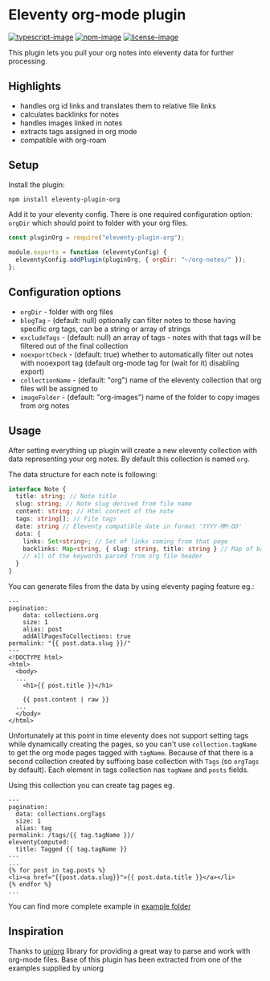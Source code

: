 # Eleventy org-mode plugin
[![typescript-image]][typescript-url] [![npm-image]][npm-url] [![license-image]][license-url]

This plugin lets you pull your org notes into eleventy data for further processing.

## Highlights
- handles org id links and translates them to relative file links
- calculates backlinks for notes
- handles images linked in notes
- extracts tags assigned in org mode
- compatible with org-roam

## Setup
Install the plugin:
```bash
npm install eleventy-plugin-org

```
Add it to your eleventy config. There is one required configuration option: `orgDir` which should point to folder with your org files.
```javascript
const pluginOrg = require("eleventy-plugin-org");

module.exports = function (eleventyConfig) {
  eleventyConfig.addPlugin(pluginOrg, { orgDir: "~/org-notes/" });
};
```

## Configuration options
- `orgDir` - folder with org files
- `blogTag` - (default: null) optionally can filter notes to those having specific org tags, can be a string or array of strings
- `excludeTags` - (default: null) an array of tags - notes with that tags will be filtered out of the final collection
- `noexportCheck` - (default: true) whether to automatically filter out notes with nooexport tag (default org-mode tag for (wait for it) disabling export)
- `collectionName` - (default: "org") name of the eleventy collection that org files will be assigned to
- `imageFolder` - (default: "org-images") name of the folder to copy images from org notes

## Usage
After setting everything up plugin will create a new eleventy collection with data representing your org notes. By default this collection is named `org`.

The data structure for each note is following:
```ts
interface Note {
  title: string; // Note title
  slug: string; // Note slug derived from file name
  content: string; // Html content of the note
  tags: string[]; // File tags
  date: string // Eleventy compatible date in format 'YYYY-MM-DD'
  data: {
    links: Set<string>; // Set of links coming from that page
    backlinks: Map<string, { slug: string, title: string } // Map of backlinks for given note
    // all of the keywords parsed from org file header
  }
}
```

You can generate files from the data by using eleventy paging feature eg.:
```
---
pagination:
    data: collections.org
    size: 1
    alias: post
	addAllPagesToCollections: true
permalink: "{{ post.data.slug }}/"
---
<!DOCTYPE html>
<html>
  <body>
  ...
    <h1>{{ post.title }}</h1>

    {{ post.content | raw }}
  ...
  </body>
</html>
```
Unfortunately at this point in time eleventy does not support setting tags while dynamically creating the pages, so you can't use `collection.tagName` to get the org mode pages tagged with `tagName`. Because of that there is a second collection created by suffixing base collection with `Tags` (so `orgTags` by default). Each element in tags collection nas `tagName` and `posts` fields.

Using this collection you can create tag pages eg.
```
---
pagination:
  data: collections.orgTags
  size: 1
  alias: tag
permalink: /tags/{{ tag.tagName }}/
eleventyComputed:
  title: Tagged {{ tag.tagName }}
---
...
{% for post in tag.posts %}
<li><a href="{{post.data.slug}}">{{ post.data.title }}</a></li>
{% endfor %}
...
```

You can find more complete example in [example folder](./example/)

## Inspiration
Thanks to [uniorg](https://github.com/rasendubi/uniorg) library for providing a great way to parse and work with org-mode files. Base of this plugin has been extracted from one of the examples supplied by uniorg

[typescript-image]: https://img.shields.io/badge/Typescript-294E80.svg?style=for-the-badge&logo=typescript
[typescript-url]: "typescript"

[license-image]: https://img.shields.io/npm/l/eleventy-plugin-org-?color=blueviolet&style=for-the-badge
[license-url]: LICENSE 'license'

[npm-image]: https://img.shields.io/npm/v/eleventy-plugin-org.svg?style=for-the-badge&logo=npm
[npm-url]: https://npmjs.org/package/eleventy-plugin-org 'npm'
